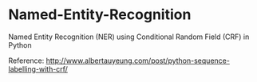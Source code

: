 # Named-Entity-Recognition
Named Entity Recognition (NER) using Conditional Random Field (CRF) in Python

Reference: http://www.albertauyeung.com/post/python-sequence-labelling-with-crf/
